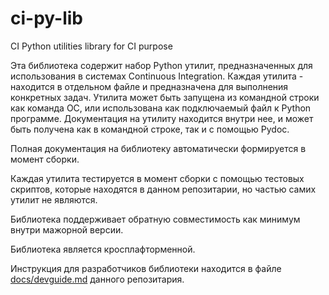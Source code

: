 # ci-py-lib
CI Python utilities library for CI purpose

Эта библиотека содержит набор Python утилит, предназначенных для использования в системах Continuous Integration.
Каждая утилита - находится в отдельном файле и предназначена для выполнения конкретных задач.
Утилита может быть запущена из командной строки как команда ОС, или использована как подключаемый файл к Python программе.
Документация на утилиту находится внутри нее, и может быть получена как в командной строке, так и с помощью Pydoc.

Полная документация на библиотеку автоматически формируется в момент сборки.

Каждая утилита тестируется в момент сборки с помощью тестовых скриптов, которые находятся в данном репозитарии, но частью самих утилит не являются.

Библиотека поддерживает обратную совместимость как минимум внутри мажорной версии.

Библиотека является кросплафторменной.

Инструкция для разработчиков библиотеки находится в файле [docs/devguide.md](docs/devguide.md) данного репозитария.
